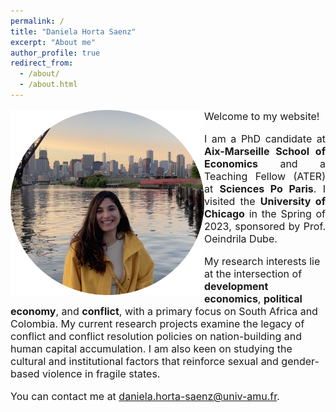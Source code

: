 ```yaml
---
permalink: /
title: "Daniela Horta Saenz"
excerpt: "About me"
author_profile: true
redirect_from: 
  - /about/
  - /about.html
---
```



<img class="img-responsive" style="float: left; margin-right: 30px 5px 5px 5px;" src="/images/daniela_horta_saenz_pic copy.png" width="310">

<font size="-0.7">
<p style="text-align: justify">  
Welcome to my website!
</p>
  
<p style="text-align: justify">
I am a PhD candidate at <b> Aix-Marseille School of Economics</b>  and a Teaching Fellow (ATER) at <b> Sciences Po Paris</b>. I visited the <b> University of Chicago</b>  in the Spring of 2023, sponsored by Prof. Oeindrila Dube. 
</p>


<p style="text-align: justify">
  
My research interests lie at the intersection of <b> development economics</b>, <b> political economy</b>, and <b> conflict</b>, with a primary focus on South Africa and Colombia. My current research projects examine the legacy of conflict and conflict resolution policies on nation-building and human capital accumulation. I am also keen on studying the cultural and institutional factors that reinforce sexual and gender-based violence in fragile states.
</p>

  
You can contact me at <a href = "mailto: daniela.horta-saenz@univ-amu.fr">daniela.horta-saenz@univ-amu.fr.</a> 



</font>

<!--- 


-->


 





